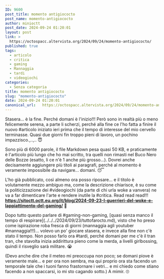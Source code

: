 ```yaml
---
ID: 9600
post_title: momento antigiococto
post_name: momento-antigiococto
author: minioctt
post_date: 2024-09-24 01:20:01
layout: post
link: >
  https://octospacc.altervista.org/2024/09/24/momento-antigiococto/
published: true
tags:
  - articolo
  - critica
  - gaming
  - Mannaggia
  - tardi
  - videogiochi
categories:
  - Senza categoria
title: momento antigiococto
slug: "momento-antigiococto"
date: 2024-09-24 01:20:01
canonical_url:   https://octospacc.altervista.org/2024/09/24/momento-antigiococto/
---
```

<!-- wp:paragraph -->
<p markdown="1">Stasera... è la fine. Perché domani è l'inizio!!! Però sono in realtà più o meno felicemente serena, a parte li scherzi, perché alla fine ce l'ho fatta a finire il nuovo #articolo iniziato ieri prima che il tempo di interesse del mio cervello terminasse. Quasi due giorni fin troppo pieni di lavoro, un pochino impazzisco.,..,.. 😇</p>
<!-- /wp:paragraph -->

<!-- wp:paragraph -->
<p markdown="1">Sono più di 6000 parole, il file Markdown pesa quasi 50 KB, e praticamente è l'articolo più lungo che ho mai scritto, tra quelli non rimasti nel Buco Nero delle Bozze (esatto, li ce n'è 1 anche più grosso...). Dovrei anche decisamente aggiungere più titoli ai paragrafi, perché al momento è veramente impossibile da navigare... domani. 😴</p>
<!-- /wp:paragraph -->

<!-- wp:paragraph -->
<p markdown="1">L'ho già pubblicato, così almeno ora posso riposare... e il titolo è volutamente mezzo ambiguo ma, come la descrizione chiarisce, è su come la politicizzazione dei #videogiochi (da parte di chi urla woke a vanvera) ne va a far dimenticare l'arte e rendere inutile la #critica. Read read read!!! <a href="https://sitoctt.octt.eu.org/it/blog/2024-09-23-I-guerrieri-del-woke-e-lappiattimento-del-gaming/"><strong>https://sitoctt.octt.eu.org/it/blog/2024-09-23-I-guerrieri-del-woke-e-lappiattimento-del-gaming/</strong></a> 🥰</p>
<!-- /wp:paragraph -->

<!-- wp:paragraph -->
<p markdown="1">Dopo tutto questo parlare di #gaming-non-gaming, [quasi senza manco il tempo di respirare](../../../2024/09/23/tuttofarocto.md), visto che ho preso come ispirazione roba fresca di giorni (mannaggia agli youtuber #mannaggia!!!)... volevo un po' giocare stasera, e invece alla fine non c'è stato il tempo. Non posso farlo ora #tardi, perché domani per me c'è il tran tran, che stavolta inizia addirittura pieno come la merda, a livelli girlbossing, quindi il risveglio sarà militare. 😭</p>
<!-- /wp:paragraph -->

<!-- wp:paragraph -->
<p markdown="1">(Devo anche dire che il meteo mi preoccupa non poco; se domani piove è veramente male... e per ora non sembra, ma qui proprio ora sta facendo un temporale tale che i tuoni fanno frastornare i vetri... e mi chiedo come stiano facendo a non spaccarsi, io mi sto cagando sotto.) A mimir. 🙄</p>
<!-- /wp:paragraph -->